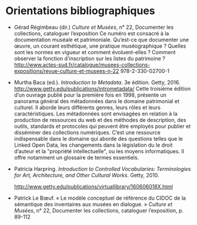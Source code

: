 # Orientations bibliographiques

- Gérad Régimbeau (dir.) *Culture et Musées*, n° 22, Documenter les collections, cataloguer l’exposition
  Ce numéro est consacré à la documentation muséale et patrimoniale. Qu’est-ce que documenter une œuvre, un courant esthétique, une pratique muséographique ? Quelles sont les normes en vigueur et comment évoluent-elles ? Comment observer la fonction d'inscription sur les listes du patrimoine ?
  http://www.actes-sud.fr/catalogue/musees-collections-expositions/revue-culture-et-musees-n-22
  978-2-330-02700-1

- Murtha Baca (ed.). *Introduction to Metadata*. 3e édition. Getty, 2016.
  http://www.getty.edu/publications/intrometadata/
  Cette troisième édition d’un ouvrage publié pour la première fois en 1998, présente un panorama général des métadonnées dans le domaine patrimonial et culturel. Il aborde leurs différents genres, leurs rôles et leurs caractéristiques. Les métadonnées sont envisagées en relation à la production de ressources du web et des méthodes de description, des outils, standards et protocoles qui peuvent être employés pour publier et disséminer des collections numériques. 
  C’est une ressource indispensable dans le domaine qui aborde des questions telles que le Linked Open Data, les changements dans la législation du le droit d’auteur et la "propriété intellectuelle", ou les moyens informatiques. 
  Il offre notamment un glossaire de termes essentiels.

- Patricia Harpring. *Introduction to Controlled Vocabularies: Terminologies for Art, Architecture, and Other Cultural Works*. Getty, 2010. 

  http://www.getty.edu/publications/virtuallibrary/160606018X.html

- Patrick Le Bœuf. « Le modèle conceptuel de référence du CIDOC de la sémantique des inventaires aux musées en dialogue. » *Culture et Musées*, n° 22, Documenter les collections, cataloguer l’exposition, p. 89-112